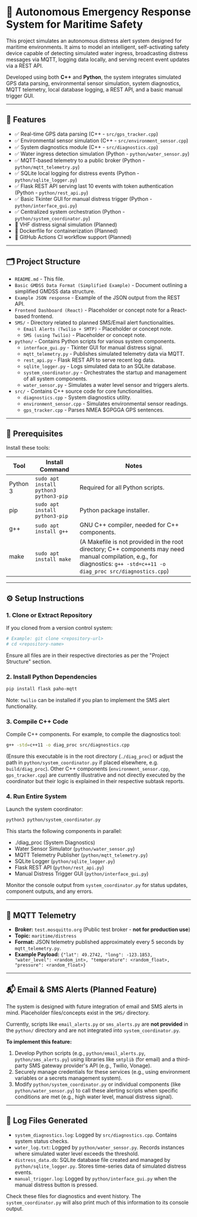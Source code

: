 # 🚢 Autonomous Emergency Response System for Maritime Safety

This project simulates an autonomous distress alert system designed for maritime environments. It aims to model an intelligent, self-activating safety device capable of detecting simulated water ingress, broadcasting distress messages via MQTT, logging data locally, and serving recent event updates via a REST API.

Developed using both **C++** and **Python**, the system integrates simulated GPS data parsing, environmental sensor simulation, system diagnostics, MQTT telemetry, local database logging, a REST API, and a basic manual trigger GUI.

---

## 🧠 Features

- ✅ Real-time GPS data parsing (C++ - `src/gps_tracker.cpp`)
- ✅ Environmental sensor simulation (C++ - `src/environment_sensor.cpp`)
- ✅ System diagnostics module (C++ - `src/diagnostics.cpp`)
- ✅ Water ingress detection simulation (Python - `python/water_sensor.py`)
- ✅ MQTT-based telemetry to a public broker (Python - `python/mqtt_telemetry.py`)
- ✅ SQLite local logging for distress events (Python - `python/sqlite_logger.py`)
- ✅ Flask REST API serving last 10 events with token authentication (Python - `python/rest_api.py`)
- ✅ Basic Tkinter GUI for manual distress trigger (Python - `python/interface_gui.py`)
- ✅ Centralized system orchestration (Python - `python/system_coordinator.py`)
- 📝 VHF distress signal simulation (Planned)
- 📝 Dockerfile for containerization (Planned)
- 📝 GitHub Actions CI workflow support (Planned)

---

## 🗂 Project Structure

- `README.md` - This file.
- `Basic GMDSS Data Format (Simplified Example)` - Document outlining a simplified GMDSS data structure.
- `Example JSON response` - Example of the JSON output from the REST API.
- `Frontend Dashboard (React)` - Placeholder or concept note for a React-based frontend.
- `SMS/` - Directory related to planned SMS/Email alert functionalities.
  - `Email Alerts (Twilio + SMTP)` - Placeholder or concept note.
  - `SMS (using Twilio)` - Placeholder or concept note.
- `python/` - Contains Python scripts for various system components.
  - `interface_gui.py` - Tkinter GUI for manual distress signal.
  - `mqtt_telemetry.py` - Publishes simulated telemetry data via MQTT.
  - `rest_api.py` - Flask REST API to serve recent log data.
  - `sqlite_logger.py` - Logs simulated data to an SQLite database.
  - `system_coordinator.py` - Orchestrates the startup and management of all system components.
  - `water_sensor.py` - Simulates a water level sensor and triggers alerts.
- `src/` - Contains C++ source code for core functionalities.
  - `diagnostics.cpp` - System diagnostics utility.
  - `environment_sensor.cpp` - Simulates environmental sensor readings.
  - `gps_tracker.cpp` - Parses NMEA $GPGGA GPS sentences.

---

## 🧰 Prerequisites

Install these tools:

| Tool     | Install Command                          | Notes                                                                                                                             |
|----------|-------------------------------------------|-----------------------------------------------------------------------------------------------------------------------------------|
| Python 3 | `sudo apt install python3 python3-pip`    | Required for all Python scripts.                                                                                                  |
| pip      | `sudo apt install python3-pip`            | Python package installer.                                                                                                         |
| g++      | `sudo apt install g++`                    | GNU C++ compiler, needed for C++ components.                                                                                      |
| make     | `sudo apt install make`                   | (A Makefile is not provided in the root directory; C++ components may need manual compilation, e.g., for diagnostics: `g++ -std=c++11 -o diag_proc src/diagnostics.cpp`) |

---

## ⚙️ Setup Instructions

### 1. Clone or Extract Repository
If you cloned from a version control system:
```bash
# Example: git clone <repository-url>
# cd <repository-name>
```
Ensure all files are in their respective directories as per the "Project Structure" section.

### 2. Install Python Dependencies
```bash
pip install flask paho-mqtt
```
Note: `twilio` can be installed if you plan to implement the SMS alert functionality.

### 3. Compile C++ Code
Compile C++ components. For example, to compile the diagnostics tool:
```bash
g++ -std=c++11 -o diag_proc src/diagnostics.cpp
```
(Ensure this executable is in the root directory (`./diag_proc`) or adjust the path in `python/system_coordinator.py` if placed elsewhere, e.g. `build/diag_proc`). Other C++ components (`environment_sensor.cpp`, `gps_tracker.cpp`) are currently illustrative and not directly executed by the coordinator but their logic is explained in their respective subtask reports.

### 4. Run Entire System
Launch the system coordinator:
```bash
python3 python/system_coordinator.py
```
This starts the following components in parallel:
- ./diag_proc (System Diagnostics)
- Water Sensor Simulator (`python/water_sensor.py`)
- MQTT Telemetry Publisher (`python/mqtt_telemetry.py`)
- SQLite Logger (`python/sqlite_logger.py`)
- Flask REST API (`python/rest_api.py`)
- Manual Distress Trigger GUI (`python/interface_gui.py`)

Monitor the console output from `system_coordinator.py` for status updates, component outputs, and any errors.

---

## 📡 MQTT Telemetry
- **Broker:** `test.mosquitto.org` (Public test broker - **not for production use**)
- **Topic:** `maritime/distress`
- **Format:** JSON telemetry published approximately every 5 seconds by `mqtt_telemetry.py`.
- **Example Payload:** `{"lat": 49.2742, "long": -123.1853, "water_level": <random_int>, "temperature": <random_float>, "pressure": <random_float>}`

---

## 📬 Email & SMS Alerts (Planned Feature)

The system is designed with future integration of email and SMS alerts in mind. Placeholder files/concepts exist in the `SMS/` directory.

Currently, scripts like `email_alerts.py` or `sms_alerts.py` are **not provided** in the `python/` directory and are not integrated into `system_coordinator.py`.

**To implement this feature:**
1.  Develop Python scripts (e.g., `python/email_alerts.py`, `python/sms_alerts.py`) using libraries like `smtplib` (for email) and a third-party SMS gateway provider's API (e.g., Twilio, Vonage).
2.  Securely manage credentials for these services (e.g., using environment variables or a secrets management system).
3.  Modify `python/system_coordinator.py` or individual components (like `python/water_sensor.py`) to call these alerting scripts when specific conditions are met (e.g., high water level, manual distress signal).

---

## 📄 Log Files Generated

- `system_diagnostics.log`: Logged by `src/diagnostics.cpp`. Contains system status checks.
- `water_log.txt`: Logged by `python/water_sensor.py`. Records instances where simulated water level exceeds the threshold.
- `distress_data.db`: SQLite database file created and managed by `python/sqlite_logger.py`. Stores time-series data of simulated distress events.
- `manual_trigger.log`: Logged by `python/interface_gui.py` when the manual distress button is pressed.

Check these files for diagnostics and event history. The `system_coordinator.py` will also print much of this information to its console output.
